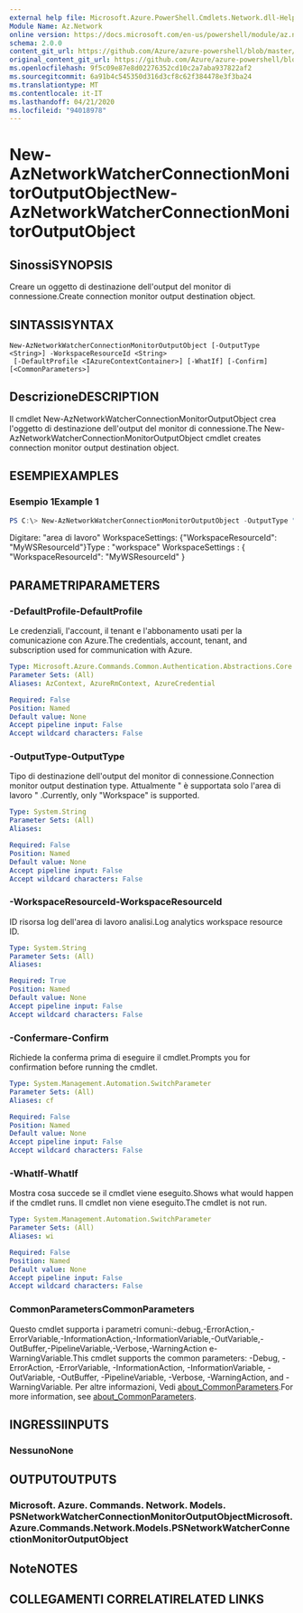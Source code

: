 ```yaml
---
external help file: Microsoft.Azure.PowerShell.Cmdlets.Network.dll-Help.xml
Module Name: Az.Network
online version: https://docs.microsoft.com/en-us/powershell/module/az.network/new-aznetworkwatcherconnectionmonitoroutputobject
schema: 2.0.0
content_git_url: https://github.com/Azure/azure-powershell/blob/master/src/Network/Network/help/New-AzNetworkWatcherConnectionMonitorOutputObject.md
original_content_git_url: https://github.com/Azure/azure-powershell/blob/master/src/Network/Network/help/New-AzNetworkWatcherConnectionMonitorOutputObject.md
ms.openlocfilehash: 9f5c09e87e8d02276352cd10c2a7aba937822af2
ms.sourcegitcommit: 6a91b4c545350d316d3cf8c62f384478e3f3ba24
ms.translationtype: MT
ms.contentlocale: it-IT
ms.lasthandoff: 04/21/2020
ms.locfileid: "94018978"
---
```

# <span data-ttu-id="82331-101">New-AzNetworkWatcherConnectionMonitorOutputObject</span><span class="sxs-lookup"><span data-stu-id="82331-101">New-AzNetworkWatcherConnectionMonitorOutputObject</span></span>

## <span data-ttu-id="82331-102">Sinossi</span><span class="sxs-lookup"><span data-stu-id="82331-102">SYNOPSIS</span></span>
<span data-ttu-id="82331-103">Creare un oggetto di destinazione dell'output del monitor di connessione.</span><span class="sxs-lookup"><span data-stu-id="82331-103">Create connection monitor output destination object.</span></span>

## <span data-ttu-id="82331-104">SINTASSI</span><span class="sxs-lookup"><span data-stu-id="82331-104">SYNTAX</span></span>

```
New-AzNetworkWatcherConnectionMonitorOutputObject [-OutputType <String>] -WorkspaceResourceId <String>
 [-DefaultProfile <IAzureContextContainer>] [-WhatIf] [-Confirm] [<CommonParameters>]
```

## <span data-ttu-id="82331-105">Descrizione</span><span class="sxs-lookup"><span data-stu-id="82331-105">DESCRIPTION</span></span>
<span data-ttu-id="82331-106">Il cmdlet New-AzNetworkWatcherConnectionMonitorOutputObject crea l'oggetto di destinazione dell'output del monitor di connessione.</span><span class="sxs-lookup"><span data-stu-id="82331-106">The New-AzNetworkWatcherConnectionMonitorOutputObject cmdlet creates connection monitor output destination object.</span></span>

## <span data-ttu-id="82331-107">ESEMPI</span><span class="sxs-lookup"><span data-stu-id="82331-107">EXAMPLES</span></span>

### <span data-ttu-id="82331-108">Esempio 1</span><span class="sxs-lookup"><span data-stu-id="82331-108">Example 1</span></span>
```powershell
PS C:\> New-AzNetworkWatcherConnectionMonitorOutputObject -OutputType "workspace" -ResourcWorkspaceResourceId MyWSResourceId
```

<span data-ttu-id="82331-109">Digitare: "area di lavoro" WorkspaceSettings: {"WorkspaceResourceId": "MyWSResourceId"}</span><span class="sxs-lookup"><span data-stu-id="82331-109">Type              : "workspace" WorkspaceSettings : { "WorkspaceResourceId": "MyWSResourceId" }</span></span>

## <span data-ttu-id="82331-110">PARAMETRI</span><span class="sxs-lookup"><span data-stu-id="82331-110">PARAMETERS</span></span>

### <span data-ttu-id="82331-111">-DefaultProfile</span><span class="sxs-lookup"><span data-stu-id="82331-111">-DefaultProfile</span></span>
<span data-ttu-id="82331-112">Le credenziali, l'account, il tenant e l'abbonamento usati per la comunicazione con Azure.</span><span class="sxs-lookup"><span data-stu-id="82331-112">The credentials, account, tenant, and subscription used for communication with Azure.</span></span>

```yaml
Type: Microsoft.Azure.Commands.Common.Authentication.Abstractions.Core.IAzureContextContainer
Parameter Sets: (All)
Aliases: AzContext, AzureRmContext, AzureCredential

Required: False
Position: Named
Default value: None
Accept pipeline input: False
Accept wildcard characters: False
```

### <span data-ttu-id="82331-113">-OutputType</span><span class="sxs-lookup"><span data-stu-id="82331-113">-OutputType</span></span>
<span data-ttu-id="82331-114">Tipo di destinazione dell'output del monitor di connessione.</span><span class="sxs-lookup"><span data-stu-id="82331-114">Connection monitor output destination type.</span></span> <span data-ttu-id="82331-115">Attualmente \" è supportata solo l'area di lavoro \" .</span><span class="sxs-lookup"><span data-stu-id="82331-115">Currently, only \"Workspace\" is supported.</span></span>

```yaml
Type: System.String
Parameter Sets: (All)
Aliases:

Required: False
Position: Named
Default value: None
Accept pipeline input: False
Accept wildcard characters: False
```

### <span data-ttu-id="82331-116">-WorkspaceResourceId</span><span class="sxs-lookup"><span data-stu-id="82331-116">-WorkspaceResourceId</span></span>
<span data-ttu-id="82331-117">ID risorsa log dell'area di lavoro analisi.</span><span class="sxs-lookup"><span data-stu-id="82331-117">Log analytics workspace resource ID.</span></span>

```yaml
Type: System.String
Parameter Sets: (All)
Aliases:

Required: True
Position: Named
Default value: None
Accept pipeline input: False
Accept wildcard characters: False
```

### <span data-ttu-id="82331-118">-Confermare</span><span class="sxs-lookup"><span data-stu-id="82331-118">-Confirm</span></span>
<span data-ttu-id="82331-119">Richiede la conferma prima di eseguire il cmdlet.</span><span class="sxs-lookup"><span data-stu-id="82331-119">Prompts you for confirmation before running the cmdlet.</span></span>

```yaml
Type: System.Management.Automation.SwitchParameter
Parameter Sets: (All)
Aliases: cf

Required: False
Position: Named
Default value: None
Accept pipeline input: False
Accept wildcard characters: False
```

### <span data-ttu-id="82331-120">-WhatIf</span><span class="sxs-lookup"><span data-stu-id="82331-120">-WhatIf</span></span>
<span data-ttu-id="82331-121">Mostra cosa succede se il cmdlet viene eseguito.</span><span class="sxs-lookup"><span data-stu-id="82331-121">Shows what would happen if the cmdlet runs.</span></span>
<span data-ttu-id="82331-122">Il cmdlet non viene eseguito.</span><span class="sxs-lookup"><span data-stu-id="82331-122">The cmdlet is not run.</span></span>

```yaml
Type: System.Management.Automation.SwitchParameter
Parameter Sets: (All)
Aliases: wi

Required: False
Position: Named
Default value: None
Accept pipeline input: False
Accept wildcard characters: False
```

### <span data-ttu-id="82331-123">CommonParameters</span><span class="sxs-lookup"><span data-stu-id="82331-123">CommonParameters</span></span>
<span data-ttu-id="82331-124">Questo cmdlet supporta i parametri comuni:-debug,-ErrorAction,-ErrorVariable,-InformationAction,-InformationVariable,-OutVariable,-OutBuffer,-PipelineVariable,-Verbose,-WarningAction e-WarningVariable.</span><span class="sxs-lookup"><span data-stu-id="82331-124">This cmdlet supports the common parameters: -Debug, -ErrorAction, -ErrorVariable, -InformationAction, -InformationVariable, -OutVariable, -OutBuffer, -PipelineVariable, -Verbose, -WarningAction, and -WarningVariable.</span></span> <span data-ttu-id="82331-125">Per altre informazioni, Vedi [about_CommonParameters](http://go.microsoft.com/fwlink/?LinkID=113216).</span><span class="sxs-lookup"><span data-stu-id="82331-125">For more information, see [about_CommonParameters](http://go.microsoft.com/fwlink/?LinkID=113216).</span></span>

## <span data-ttu-id="82331-126">INGRESSI</span><span class="sxs-lookup"><span data-stu-id="82331-126">INPUTS</span></span>

### <span data-ttu-id="82331-127">Nessuno</span><span class="sxs-lookup"><span data-stu-id="82331-127">None</span></span>

## <span data-ttu-id="82331-128">OUTPUT</span><span class="sxs-lookup"><span data-stu-id="82331-128">OUTPUTS</span></span>

### <span data-ttu-id="82331-129">Microsoft. Azure. Commands. Network. Models. PSNetworkWatcherConnectionMonitorOutputObject</span><span class="sxs-lookup"><span data-stu-id="82331-129">Microsoft.Azure.Commands.Network.Models.PSNetworkWatcherConnectionMonitorOutputObject</span></span>

## <span data-ttu-id="82331-130">Note</span><span class="sxs-lookup"><span data-stu-id="82331-130">NOTES</span></span>

## <span data-ttu-id="82331-131">COLLEGAMENTI CORRELATI</span><span class="sxs-lookup"><span data-stu-id="82331-131">RELATED LINKS</span></span>
